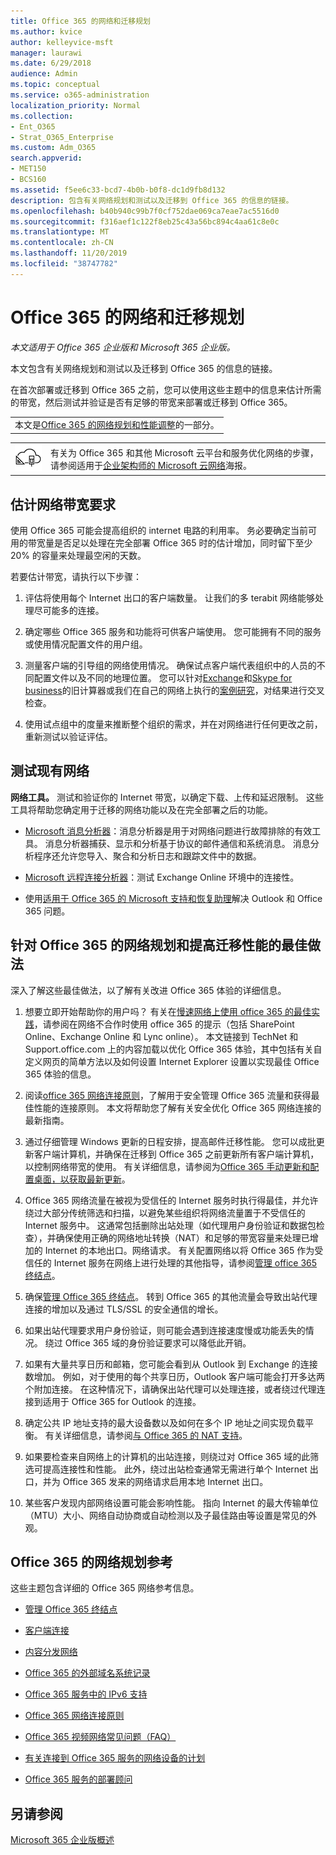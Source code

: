 ```yaml
---
title: Office 365 的网络和迁移规划
ms.author: kvice
author: kelleyvice-msft
manager: laurawi
ms.date: 6/29/2018
audience: Admin
ms.topic: conceptual
ms.service: o365-administration
localization_priority: Normal
ms.collection:
- Ent_O365
- Strat_O365_Enterprise
ms.custom: Adm_O365
search.appverid:
- MET150
- BCS160
ms.assetid: f5ee6c33-bcd7-4b0b-b0f8-dc1d9fb8d132
description: 包含有关网络规划和测试以及迁移到 Office 365 的信息的链接。
ms.openlocfilehash: b40b940c99b7f0cf752dae069ca7eae7ac5516d0
ms.sourcegitcommit: f316aef1c122f8eb25c43a56bc894c4aa61c8e0c
ms.translationtype: MT
ms.contentlocale: zh-CN
ms.lasthandoff: 11/20/2019
ms.locfileid: "38747782"
---
```

# <a name="network-and-migration-planning-for-office-365"></a>Office 365 的网络和迁移规划

*本文适用于 Office 365 企业版和 Microsoft 365 企业版。*

本文包含有关网络规划和测试以及迁移到 Office 365 的信息的链接。
  
在首次部署或迁移到 Office 365 之前，您可以使用这些主题中的信息来估计所需的带宽，然后测试并验证是否有足够的带宽来部署或迁移到 Office 365。

||
|:-----|
| 本文是[Office 365 的网络规划和性能调整](https://aka.ms/tune)的一部分。|

|||
|:-----|:-----|
|![请参阅适用于企业架构师的 Microsoft 云网络海报](media/3094be9f-2407-4fa5-896d-aa66ef7b9bb9.png)|有关为 Office 365 和其他 Microsoft 云平台和服务优化网络的步骤，请参阅适用于[企业架构师的 Microsoft 云网络](https://aka.ms/cloudarchnetworking)海报。 |
   
## <a name="estimate-network-bandwidth-requirements"></a>估计网络带宽要求
<a name="EstimateBandwidthRequirements"> </a>

使用 Office 365 可能会提高组织的 internet 电路的利用率。 务必要确定当前可用的带宽量是否足以处理在完全部署 Office 365 时的估计增加，同时留下至少20% 的容量来处理最空闲的天数。
  
若要估计带宽，请执行以下步骤：
  
1. 评估将使用每个 Internet 出口的客户端数量。 让我们的多 terabit 网络能够处理尽可能多的连接。 
    
2. 确定哪些 Office 365 服务和功能将可供客户端使用。 您可能拥有不同的服务或使用情况配置文件的用户组。
    
3. 测量客户端的引导组的网络使用情况。 确保试点客户端代表组织中的人员的不同配置文件以及不同的地理位置。 您可以针对[Exchange](https://go.microsoft.com/fwlink/p/?LinkId=321550)和[Skype for business](https://go.microsoft.com/fwlink/p/?LinkId=321551)的旧计算器或我们在自己的网络上执行的[案例研究](https://www.microsoft.com/itshowcase/Article/Content/631/Optimizing-network-performance-for-Microsoft-Office-365)，对结果进行交叉检查。 
    
4. 使用试点组中的度量来推断整个组织的需求，并在对网络进行任何更改之前，重新测试以验证评估。
    
## <a name="test-your-existing-network"></a>测试现有网络
<a name="calculators"> </a>

 **网络工具。** 测试和验证你的 Internet 带宽，以确定下载、上传和延迟限制。 这些工具将帮助您确定用于迁移的网络功能以及在完全部署之后的功能。 
  
- [Microsoft 消息分析器](https://technet.microsoft.com/library/jj649776.aspx)：消息分析器是用于对网络问题进行故障排除的有效工具。 消息分析器捕获、显示和分析基于协议的邮件通信和系统消息。 消息分析程序还允许您导入、聚合和分析日志和跟踪文件中的数据。
    
- [Microsoft 远程连接分析器](https://go.microsoft.com/fwlink/p/?LinkId=517243)：测试 Exchange Online 环境中的连接性。
    
- 使用[适用于 Office 365 的 Microsoft 支持和恢复助理](https://diagnostics.office.com/#/Download?env=SOC)解决 Outlook 和 Office 365 问题。 
    
## <a name="best-practices-for-network-planning-and-improving-migration-performance-for-office-365"></a>针对 Office 365 的网络规划和提高迁移性能的最佳做法
<a name="BestPractices"> </a>

深入了解这些最佳做法，以了解有关改进 Office 365 体验的详细信息。
  
1. 想要立即开始帮助你的用户吗？ 有关在[慢速网络上使用 office 365 的最佳实践](https://support.office.com/article/fd16c8d2-4799-4c39-8fd7-045f06640166)，请参阅在网络不合作时使用 office 365 的提示（包括 SharePoint Online、Exchange Online 和 Lync online）。 本文链接到 TechNet 和 Support.office.com 上的内容加载以优化 Office 365 体验，其中包括有关自定义网页的简单方法以及如何设置 Internet Explorer 设置以实现最佳 Office 365 体验的信息。 
    
2. 阅读[office 365 网络连接原则](https://aka.ms/o365networkingprinciples)，了解用于安全管理 Office 365 流量和获得最佳性能的连接原则。 本文将帮助您了解有关安全优化 Office 365 网络连接的最新指南。 
    
3. 通过仔细管理 Windows 更新的日程安排，提高邮件迁移性能。 您可以成批更新客户端计算机，并确保在迁移到 Office 365 之前更新所有客户端计算机，以控制网络带宽的使用。 有关详细信息，请参阅为[Office 365 手动更新和配置桌面，以获取最新更新](https://support.microsoft.com/gp/office-2013-365-update)。
    
4. Office 365 网络流量在被视为受信任的 Internet 服务时执行得最佳，并允许绕过大部分传统筛选和扫描，以避免某些组织将网络流量置于不受信任的 Internet 服务中。 这通常包括删除出站处理（如代理用户身份验证和数据包检查），并确保使用正确的网络地址转换（NAT）和足够的带宽容量来处理已增加的 Internet 的本地出口。网络请求。 有关配置网络以将 Office 365 作为受信任的 Internet 服务在网络上进行处理的其他指导，请参阅[管理 office 365 终结点](https://support.office.com/article/99cab9d4-ef59-4207-9f2b-3728eb46bf9a)。
    
1. 确保[管理 Office 365 终结点](https://support.office.com/article/99cab9d4-ef59-4207-9f2b-3728eb46bf9a)。 转到 Office 365 的其他流量会导致出站代理连接的增加以及通过 TLS/SSL 的安全通信的增长。
    
2. 如果出站代理要求用户身份验证，则可能会遇到连接速度慢或功能丢失的情况。 绕过 Office 365 域的身份验证要求可以降低此开销。
    
3. 如果有大量共享日历和邮箱，您可能会看到从 Outlook 到 Exchange 的连接数增加。 例如，对于使用的每个共享日历，Outlook 客户端可能会打开多达两个附加连接。 在这种情况下，请确保出站代理可以处理连接，或者绕过代理连接到适用于 Office 365 for Outlook 的连接。
    
4. 确定公共 IP 地址支持的最大设备数以及如何在多个 IP 地址之间实现负载平衡。 有关详细信息，请参阅[与 Office 365 的 NAT 支持](nat-support-with-office-365.md)。
    
5. 如果要检查来自网络上的计算机的出站连接，则绕过对 Office 365 域的此筛选可提高连接性和性能。 此外，绕过出站检查通常无需进行单个 Internet 出口，并为 Office 365 发来的网络请求启用本地 Internet 出口。
    
6. 某些客户发现内部网络设置可能会影响性能。 指向 Internet 的最大传输单位（MTU）大小、网络自动协商或自动检测以及子最佳路由等设置是常见的外观。
    
## <a name="network-planning-reference-for-office-365"></a>Office 365 的网络规划参考
<a name="NetReference"> </a>

这些主题包含详细的 Office 365 网络参考信息。
  
- [管理 Office 365 终结点](https://support.office.com/article/99cab9d4-ef59-4207-9f2b-3728eb46bf9a)
    
- [客户端连接](client-connectivity.md)
    
- [内容分发网络](content-delivery-networks.md)
    
- [Office 365 的外部域名系统记录](external-domain-name-system-records.md)
    
- [Office 365 服务中的 IPv6 支持](ipv6-support.md)
    
- [Office 365 网络连接原则](https://aka.ms/o365networkingprinciples)
    
- [Office 365 视频网络常见问题（FAQ）](office-365-video-networking-faq.md)
    
- [有关连接到 Office 365 服务的网络设备的计划](plan-for-network-devices.md)
    
- [Office 365 服务的部署顾问](deployment-advisors-for-office-365.md)
 
## <a name="see-also"></a>另请参阅

[Microsoft 365 企业版概述](https://docs.microsoft.com/microsoft-365/enterprise/microsoft-365-overview)
